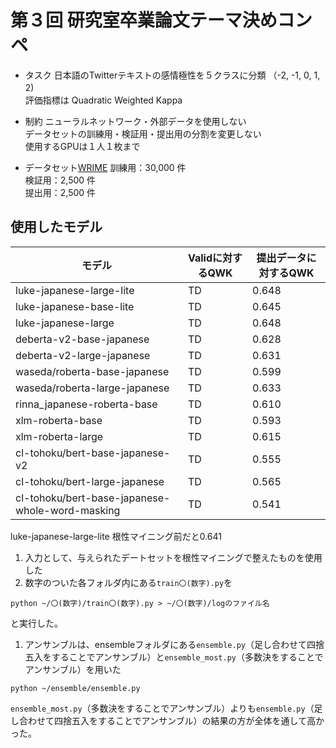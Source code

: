 # 第３回 研究室卒業論文テーマ決めコンペ

- タスク 
日本語のTwitterテキストの感情極性を５クラスに分類 （-2, -1, 0, 1, 2)　<br>
評価指標は Quadratic Weighted Kappa <br>

- 制約
ニューラルネットワーク・外部データを使用しない <br>
データセットの訓練用・検証用・提出用の分割を変更しない <br>
使用するGPUは１人１枚まで

- データセット[WRIME](https://github.com/ids-cv/wrime)
訓練用：30,000 件　<br>
検証用：2,500 件　<br>
提出用：2,500 件　<br>



## 使用したモデル
|  モデル  |  Validに対するQWK  | 提出データに対するQWK |
| ---- | ---- | ---- |
|  luke-japanese-large-lite  |  TD  |  0.648  |
|  luke-japanese-base-lite  |  TD  |  0.645  |
|  luke-japanese-large  |  TD  |  0.648  |
|  deberta-v2-base-japanese  |  TD  |  0.628  |
|  deberta-v2-large-japanese  |  TD  |  0.631  |
|  waseda/roberta-base-japanese  |  TD  |  0.599  |
|  waseda/roberta-large-japanese  |  TD  |  0.633  |
|  rinna_japanese-roberta-base  |  TD  |  0.610  |
|  xlm-roberta-base  |  TD  |  0.593  |
|  xlm-roberta-large  |  TD  |  0.615  |
|  cl-tohoku/bert-base-japanese-v2  |  TD  |  0.555  |
|  cl-tohoku/bert-large-japanese  |  TD  |  0.565  |
|  cl-tohoku/bert-base-japanese-whole-word-masking  |  TD  |  0.541  |

luke-japanese-large-lite 根性マイニング前だと0.641




1. 入力として、与えられたデートセットを根性マイニングで整えたものを使用した
1. 数字のついた各フォルダ内にある`train〇(数字).py`を
  ```
  python ~/〇(数字)/train〇(数字).py > ~/〇(数字)/logのファイル名
  ```
  と実行した。
1. アンサンブルは、ensembleフォルダにある`ensemble.py`（足し合わせて四捨五入をすることでアンサンブル）と`ensemble_most.py`（多数決をすることでアンサンブル）を用いた
  ```
  python ~/ensemble/ensemble.py
  ```
  `ensemble_most.py`（多数決をすることでアンサンブル）よりも`ensemble.py`（足し合わせて四捨五入をすることでアンサンブル）の結果の方が全体を通して高かった。
